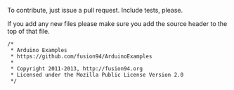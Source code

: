 To contribute, just issue a pull request. Include tests, please. 

If you add any new files please make sure you add the source header to the top of that file.
```
/*
 * Arduino Examples
 * https://github.com/fusion94/ArduinoExamples
 *
 * Copyright 2011-2013, http://fusion94.org
 * Licensed under the Mozilla Public License Version 2.0
 */
```